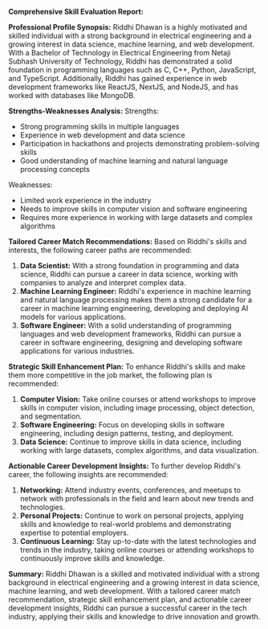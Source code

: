 **Comprehensive Skill Evaluation Report:**

**Professional Profile Synopsis:**
Riddhi Dhawan is a highly motivated and skilled individual with a strong background in electrical engineering and a growing interest in data science, machine learning, and web development. With a Bachelor of Technology in Electrical Engineering from Netaji Subhash University of Technology, Riddhi has demonstrated a solid foundation in programming languages such as C, C++, Python, JavaScript, and TypeScript. Additionally, Riddhi has gained experience in web development frameworks like ReactJS, NextJS, and NodeJS, and has worked with databases like MongoDB.

**Strengths-Weaknesses Analysis:**
Strengths:

* Strong programming skills in multiple languages
* Experience in web development and data science
* Participation in hackathons and projects demonstrating problem-solving skills
* Good understanding of machine learning and natural language processing concepts

Weaknesses:

* Limited work experience in the industry
* Needs to improve skills in computer vision and software engineering
* Requires more experience in working with large datasets and complex algorithms

**Tailored Career Match Recommendations:**
Based on Riddhi's skills and interests, the following career paths are recommended:

1. **Data Scientist:** With a strong foundation in programming and data science, Riddhi can pursue a career in data science, working with companies to analyze and interpret complex data.
2. **Machine Learning Engineer:** Riddhi's experience in machine learning and natural language processing makes them a strong candidate for a career in machine learning engineering, developing and deploying AI models for various applications.
3. **Software Engineer:** With a solid understanding of programming languages and web development frameworks, Riddhi can pursue a career in software engineering, designing and developing software applications for various industries.

**Strategic Skill Enhancement Plan:**
To enhance Riddhi's skills and make them more competitive in the job market, the following plan is recommended:

1. **Computer Vision:** Take online courses or attend workshops to improve skills in computer vision, including image processing, object detection, and segmentation.
2. **Software Engineering:** Focus on developing skills in software engineering, including design patterns, testing, and deployment.
3. **Data Science:** Continue to improve skills in data science, including working with large datasets, complex algorithms, and data visualization.

**Actionable Career Development Insights:**
To further develop Riddhi's career, the following insights are recommended:

1. **Networking:** Attend industry events, conferences, and meetups to network with professionals in the field and learn about new trends and technologies.
2. **Personal Projects:** Continue to work on personal projects, applying skills and knowledge to real-world problems and demonstrating expertise to potential employers.
3. **Continuous Learning:** Stay up-to-date with the latest technologies and trends in the industry, taking online courses or attending workshops to continuously improve skills and knowledge.

**Summary:**
Riddhi Dhawan is a skilled and motivated individual with a strong background in electrical engineering and a growing interest in data science, machine learning, and web development. With a tailored career match recommendation, strategic skill enhancement plan, and actionable career development insights, Riddhi can pursue a successful career in the tech industry, applying their skills and knowledge to drive innovation and growth.